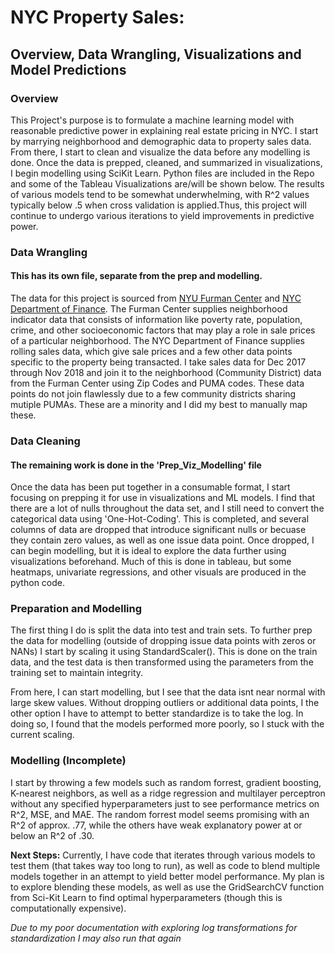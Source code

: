 # NYC Property Sales:
## Overview, Data Wrangling, Visualizations and Model Predictions

### Overview
This Project's purpose is to formulate a machine learning model with reasonable predictive power in explaining real estate pricing in NYC.
I start by marrying neighborhood and demographic data to property sales data. From there, I start to clean and visualize the data before any modelling is done. Once the data is prepped, cleaned, and summarized in visualizations, I begin modelling using SciKit Learn. Python files are included in the Repo and some of the Tableau Visualizations are/will be shown below. The results of various models tend to be somewhat underwhelming, with R^2 values typically below .5 when cross validation is applied.Thus, this project will continue to undergo various iterations to yield improvements in predictive power.

### Data Wrangling
#### This has its own file, separate from the prep and modelling.
The data for this project is sourced from [NYU Furman Center](http://furmancenter.org/neighborhoods) and [NYC Department of Finance](https://www1.nyc.gov/site/finance/taxes/property-rolling-sales-data.page). The Furman Center supplies neighborhood indicator data that consists of information like poverty rate, population, crime, and other socioeconomic factors that may play a role in sale prices of a particular neighborhood. The NYC Department of Finance supplies rolling sales data, which give sale prices and a few other data points specific to the property being transacted. I take sales data for Dec 2017 through Nov 2018 and join it to the neighborhood (Community District) data from the Furman Center using Zip Codes and PUMA codes. These data points do not join flawlessly due to a few community districts sharing mutiple PUMAs. These are a minority and I did my best to manually map these.

### Data Cleaning 
#### The remaining work is done in the 'Prep_Viz_Modelling' file
Once the data has been put together in a consumable format, I start focusing on prepping it for use in visualizations and ML models. I find that there are a lot of nulls throughout the data set, and I still need to convert the categorical data using 'One-Hot-Coding'. This is completed, and several columns of data are dropped that introduce significant nulls or becuase they contain zero values, as well as one issue data point. Once dropped, I can begin modelling, but it is ideal to explore the data further using visualizations beforehand. Much of this is done in tableau, but some heatmaps, univariate regressions, and other visuals are produced in the python code. 


### Preparation and Modelling

The first thing I do is split the data into test and train sets. To further prep the data for modelling (outside of dropping issue data points with zeros or NANs) I start by scaling it using StandardScaler(). This is done on the train data, and the test data is then transformed using the parameters from the training set to maintain integrity. 

From here, I can start modelling, but I see that the data isnt near normal with large skew values. Without dropping outliers or additional data points, I the other option I have to attempt to better standardize is to take the log. In doing so, I found that the models performed more poorly, so I stuck with the current scaling.

### Modelling (Incomplete)

I start by throwing a few models such as random forrest, gradient boosting, K-nearest neighbors, as well as a ridge regression and multilayer perceptron without any specified hyperparameters just to see performance metrics on R^2, MSE, and MAE. The random forrest model seems promising with an R^2 of approx. .77, while the others have weak explanatory power at or below an R^2 of .30. 

**Next Steps:**
Currently, I have code that iterates through various models to test them (that takes way too long to run), as well as code to blend multiple models together in an attempt to yield better model performance. My plan is to explore blending these models, as well as use the GridSearchCV function from Sci-Kit Learn to find optimal hyperparameters (though this is computationally expensive).

*Due to my poor documentation with exploring log transformations for standardization I may also run that again*






